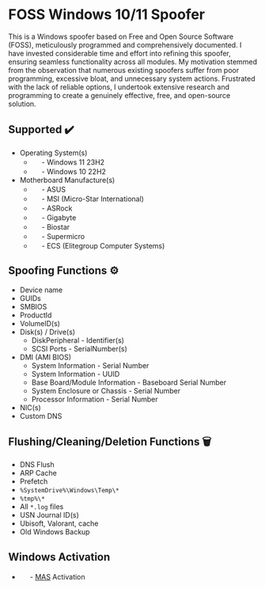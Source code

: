 # FOSS Windows 10/11 Spoofer
This is a Windows spoofer based on Free and Open Source Software (FOSS), meticulously programmed and comprehensively documented. I have invested considerable time and effort into refining this spoofer, ensuring seamless functionality across all modules. My motivation stemmed from the observation that numerous existing spoofers suffer from poor programming, excessive bloat, and unnecessary system actions. Frustrated with the lack of reliable options, I undertook extensive research and programming to create a genuinely effective, free, and open-source solution.

## Supported ✔️
 * Operating System(s)
   * <img src="https://external-content.duckduckgo.com/ip3/www.microsoft.com.ico" width="16" height="16"> - Windows 11 23H2
   * <img src="https://external-content.duckduckgo.com/ip3/www.microsoft.com.ico" width="16" height="16"> - Windows 10 22H2
 * Motherboard Manufacture(s)
   * <img src="https://external-content.duckduckgo.com/ip3/www.asus.com.ico" width="16" height="16"> - ASUS
   * <img src="https://external-content.duckduckgo.com/ip3/us.msi.com.ico" width="16" height="16"> - MSI (Micro-Star International)
   * <img src="https://external-content.duckduckgo.com/ip3/www.asrock.com.ico" width="16" height="16"> - ASRock
   * <img src="https://external-content.duckduckgo.com/ip3/www.gigabyte.com.ico" width="16" height="16"> - Gigabyte
   * <img src="https://external-content.duckduckgo.com/ip3/www.biostar-usa.com.ico" width="16" height="16"> - Biostar
   * <img src="https://external-content.duckduckgo.com/ip3/www.supermicro.com.ico" width="16" height="16"> - Supermicro
   * <img src="https://duckduckgo.com/i/c01ed58d.png" width="16" height="16"> - ECS (Elitegroup Computer Systems)

## Spoofing Functions ⚙️
 * Device name
 * GUIDs
 * SMBIOS
 * ProductId
 * VolumeID(s)
 * Disk(s) / Drive(s)
   * DiskPeripheral - Identifier(s)
   * SCSI Ports - SerialNumber(s)
 * DMI (AMI BIOS)
   * System Information - Serial Number
   * System Information - UUID
   * Base Board/Module Information - Baseboard Serial Number
   * System Enclosure or Chassis - Serial Number
   * Processor Information - Serial Number
 * NIC(s)
 * Custom DNS

## Flushing/Cleaning/Deletion Functions 🗑️
 * DNS Flush
 * ARP Cache
 * Prefetch
 * `%SystemDrive%\Windows\Temp\*`
 * `%tmp%\*`
 * All `*.log` files
 * USN Journal ID(s)
 * Ubisoft, Valorant, cache
 * Old Windows Backup

## Windows Activation
 * <img src="https://external-content.duckduckgo.com/ip3/massgrave.dev.ico" width="16" height="16"> - [MAS](https://github.com/massgravel/Microsoft-Activation-Scripts) Activation
